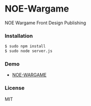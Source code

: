 # NOE-Wargame

NOE Wargame Front Design Publishing

### Installation

```sh
$ sudo npm install
$ sudo node server.js
```

### Demo

* [NOE-WARGAME]

### License
MIT

   [NOE-WARGAME]: <http://ctf.antiweb.kr>
